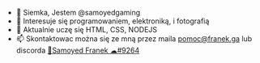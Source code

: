 - 👋 Siemka, Jestem @samoyedgaming
- 👀 Interesuje się programowaniem, elektroniką, i fotografią
- 🌱 Aktualnie uczę się HTML, CSS, NODEJS
- 📫 Skontaktowac można się ze mną przez maila pomoc@franek.ga lub discorda [🌻Samoyed Franek ☁#9264](https://discord.gg/tPrEPhCB38)

<!---
samoyedgaming/samoyedgaming is a ✨ special ✨ repository because its `README.md` (this file) appears on your GitHub profile.
You can click the Preview link to take a look at your changes.
--->
